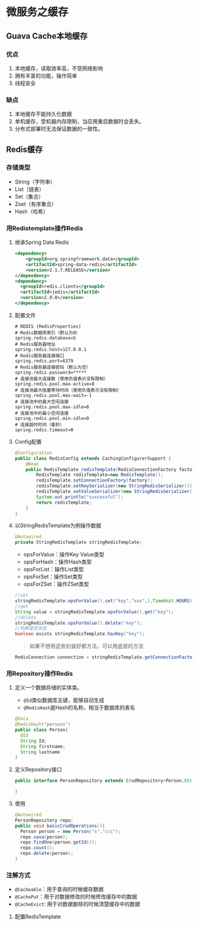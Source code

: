 # 微服务之缓存

## Guava Cache本地缓存

### 优点

1. 本地缓存，读取效率高，不受网络影响
2. 拥有丰富的功能，操作简单
3. 线程安全

### 缺点

1. 本地缓存不能持久化数据
2. 单机缓存，受机器内存限制，当应用重启数据时会丢失。
3. 分布式部署时无法保证数据的一致性。

## Redis缓存

### 存储类型

- String（字符串）
- List（链表）
- Set（集合）
- Zset（有序集合）
- Hash（哈希）

### 用Redistemplate操作Redis

1. 继承Spring Data Redis

   ```xml
   <dependency>
       <groupId>org.springframework.data</groupId>
       <artifactId>spring-data-redis</artifactId>
       <version>2.1.7.RELEASE</version>
   </dependency>
   <dependency>
     <groupId>redis.clients</groupId>
     <artifactId>jedis</artifactId>
     <version>2.9.0</version>
   </dependency>
   ```

2. 配置文件

   ```properties
   # REDIS (RedisProperties)
   # Redis数据库索引（默认为0）
   spring.redis.database=5
   # Redis服务器地址
   spring.redis.host=127.0.0.1
   # Redis服务器连接端口
   spring.redis.port=6379
   # Redis服务器连接密码（默认为空）
   spring.redis.password=*****
   # 连接池最大连接数（使用负值表示没有限制）
   spring.redis.pool.max-active=8
   # 连接池最大阻塞等待时间（使用负值表示没有限制）
   spring.redis.pool.max-wait=-1
   # 连接池中的最大空闲连接
   spring.redis.pool.max-idle=8
   # 连接池中的最小空闲连接
   spring.redis.pool.min-idle=0
   # 连接超时时间（毫秒）
   spring.redis.timeout=0
   ```

3. Config配置

   ```java
   @Configuration
   public class RedisConfig extends CachingConfigurerSupport {
       @Bean
       public RedisTemplate redisTemplate(RedisConnectionFactory factory) {
           RedisTemplate redisTemplate=new RedisTemplate();
           redisTemplate.setConnectionFactory(factory);
           redisTemplate.setKeySerializer(new StringRedisSerializer());
           redisTemplate.setValueSerializer(new StringRedisSerializer());
           System.out.println("suscessful");
           return redisTemplate;
       }
   }
   ```

4. 以StringRedisTemplate为例操作数据

   ```java
   @Autowired
   private StringRedisTemplate stringRedisTemplate;
   ```

   - opsForValue：操作Key Value类型
   - opsForHash：操作Hash类型
   - opsForList：操作List类型
   - opsForSet：操作Set类型
   - opsForZSet：操作ZSet类型

   ```java
   //set
   stringRedisTemplate.opsForValue().set("key","xxx",1,TimeUnit.HOURS);
   //get
   String value = stringRedisTemplate.opsForValue().get("key");
   //delete
   stringRedisTemplate.opsForValue().delete("key");
   //判断是否存在
   boolean exists stringRedisTemplate.hasKey("key");
   ```

   > 如果不想用这些封装好都方法，可以用底层的方法

   ```java
   RedisConnection connection = stringRedisTemplate.getConnectionFactory().getConnection();
   ```

### 用Repository操作Redis

1. 定义一个数据存储的实体类。

   - `@Id`类似数据库主键，能够自动生成
   - `@RedisHash`是Hash的名称，相当于数据库的表名

   ```java
   @Data
   @RedisHash("persons")
   public class Person{
     @Id
     String Id;
     String firstname;
     String lastname
   }
   ```

2. 定义Repository接口

   ```java
   public interface PersonRepository extends CrudRepository<Person,String>{

   }
   ```

3. 使用

   ```java
   @Autowired
   PersonRepository repo;
   public void basicCrudOperations(){
     Person person = new Person("s","ccc");
     repo.sava(person);
     repo.findOne(person.getId());
     repo.count();
     repo.delete(person);
   }
   ```

### 注解方式

- `@Cacheable`：用于查询的时候缓存数据
- `@CachePut`：用于对数据修改的时候修改缓存中的数据
- `@CacheEvict`: 用于对数据删除的时候清楚缓存中的数据

1. 配置RedisTemplate

   ```java
   
   ```

   